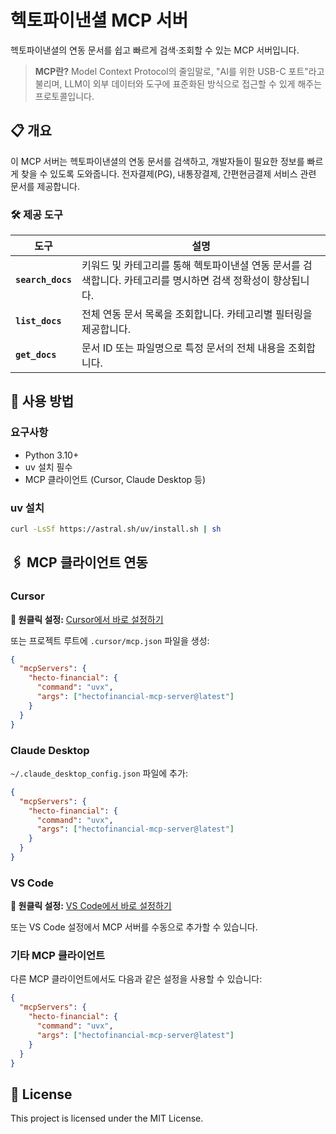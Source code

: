 # 헥토파이낸셜 MCP 서버

헥토파이낸셜의 연동 문서를 쉽고 빠르게 검색·조회할 수 있는 MCP 서버입니다.

> **MCP란?** Model Context Protocol의 줄임말로, "AI를 위한 USB-C 포트"라고 불리며, LLM이 외부 데이터와 도구에 표준화된 방식으로 접근할 수 있게 해주는 프로토콜입니다.

## 📋 개요

이 MCP 서버는 헥토파이낸셜의 연동 문서를 검색하고, 개발자들이 필요한 정보를 빠르게 찾을 수 있도록 도와줍니다. 전자결제(PG), 내통장결제, 간편현금결제 서비스 관련 문서를 제공합니다.

### 🛠️ 제공 도구

| 도구 | 설명 |
|------|------|
| **`search_docs`** | 키워드 및 카테고리를 통해 헥토파이낸셜 연동 문서를 검색합니다. 카테고리를 명시하면 검색 정확성이 향상됩니다. |
| **`list_docs`** | 전체 연동 문서 목록을 조회합니다. 카테고리별 필터링을 제공합니다. |
| **`get_docs`** | 문서 ID 또는 파일명으로 특정 문서의 전체 내용을 조회합니다. |

## 🚀 사용 방법

### 요구사항
- Python 3.10+
- uv 설치 필수
- MCP 클라이언트 (Cursor, Claude Desktop 등)

### uv 설치
```bash
curl -LsSf https://astral.sh/uv/install.sh | sh
```

## 🖇️ MCP 클라이언트 연동

### Cursor
**🔗 원클릭 설정:** [Cursor에서 바로 설정하기](cursor://anysphere.cursor-deeplink/mcp/install?name=hectofinancial-mcp-server&config=eyJjb21tYW5kIjoidXZ4IiwiYXJncyI6WyJoZWN0b2ZpbmFuY2lhbC1tY3Atc2VydmVyQGxhdGVzdCJdfQo=)

또는 프로젝트 루트에 `.cursor/mcp.json` 파일을 생성:

```json
{
  "mcpServers": {
    "hecto-financial": {
      "command": "uvx",
      "args": ["hectofinancial-mcp-server@latest"]
    }
  }
}
```

### Claude Desktop
`~/.claude_desktop_config.json` 파일에 추가:

```json
{
  "mcpServers": {
    "hecto-financial": {
      "command": "uvx",
      "args": ["hectofinancial-mcp-server@latest"]
    }
  }
}
```

### VS Code
**🔗 원클릭 설정:** [VS Code에서 바로 설정하기](https://vscode.dev/redirect?url=vscode:mcp/install?%7B%22name%22%3A%22hectofinancial-mcp-server%22%2C%22command%22%3A%22uvx%22%2C%22args%22%3A%5B%22hectofinancial-mcp-server%40latest%22%5D%7D)

또는 VS Code 설정에서 MCP 서버를 수동으로 추가할 수 있습니다.

### 기타 MCP 클라이언트
다른 MCP 클라이언트에서도 다음과 같은 설정을 사용할 수 있습니다:

```json
{
  "mcpServers": {
    "hecto-financial": {
      "command": "uvx",
      "args": ["hectofinancial-mcp-server@latest"]
    }
  }
}
```

## 📄 License

This project is licensed under the MIT License.